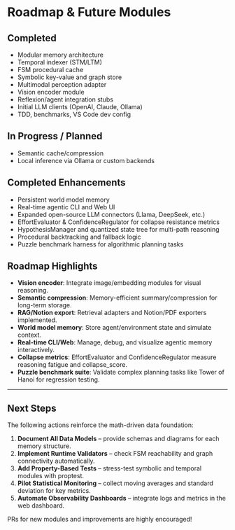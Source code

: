 # Roadmap & Future Modules

## Completed
- Modular memory architecture
- Temporal indexer (STM/LTM)
- FSM procedural cache
- Symbolic key-value and graph store
- Multimodal perception adapter
- Vision encoder module
- Reflexion/agent integration stubs
- Initial LLM clients (OpenAI, Claude, Ollama)
- TDD, benchmarks, VS Code dev config

## In Progress / Planned
- Semantic cache/compression
- Local inference via Ollama or custom backends

## Completed Enhancements
- Persistent world model memory
- Real-time agentic CLI and Web UI
- Expanded open-source LLM connectors (Llama, DeepSeek, etc.)
- EffortEvaluator & ConfidenceRegulator for collapse resistance metrics
- HypothesisManager and quantized state tree for multi-path reasoning
- Procedural backtracking and fallback logic
- Puzzle benchmark harness for algorithmic planning tasks

## Roadmap Highlights
- **Vision encoder**: Integrate image/embedding modules for visual reasoning.
- **Semantic compression**: Memory-efficient summary/compression for long-term storage.
- **RAG/Notion export**: Retrieval adapters and Notion/PDF exporters implemented.
- **World model memory**: Store agent/environment state and simulate context.
- **Real-time CLI/Web**: Manage, debug, and visualize agentic memory interactively.
- **Collapse metrics**: EffortEvaluator and ConfidenceRegulator measure reasoning fatigue and collapse_score.
- **Puzzle benchmark suite**: Validate complex planning tasks like Tower of Hanoi for regression testing.

---

## Next Steps

The following actions reinforce the math-driven data foundation:

1. **Document All Data Models** – provide schemas and diagrams for each memory structure.
2. **Implement Runtime Validators** – check FSM reachability and graph connectivity automatically.
3. **Add Property-Based Tests** – stress-test symbolic and temporal modules with proptest.
4. **Pilot Statistical Monitoring** – collect moving averages and standard deviation for key metrics.
5. **Automate Observability Dashboards** – integrate logs and metrics in the web dashboard.

PRs for new modules and improvements are highly encouraged!
